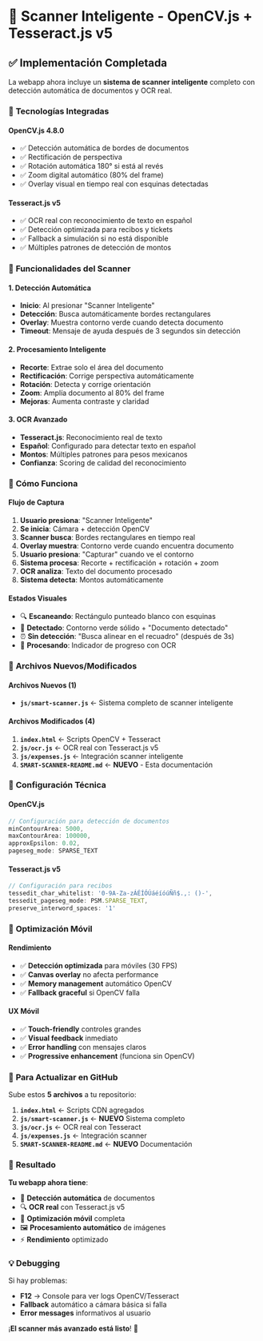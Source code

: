 # 🚀 Scanner Inteligente - OpenCV.js + Tesseract.js v5

## ✅ **Implementación Completada**

La webapp ahora incluye un **sistema de scanner inteligente** completo con detección automática de documentos y OCR real.

### 🔧 **Tecnologías Integradas**

#### **OpenCV.js 4.8.0**
- ✅ Detección automática de bordes de documentos
- ✅ Rectificación de perspectiva
- ✅ Rotación automática 180° si está al revés
- ✅ Zoom digital automático (80% del frame)
- ✅ Overlay visual en tiempo real con esquinas detectadas

#### **Tesseract.js v5**
- ✅ OCR real con reconocimiento de texto en español
- ✅ Detección optimizada para recibos y tickets
- ✅ Fallback a simulación si no está disponible
- ✅ Múltiples patrones de detección de montos

### 📱 **Funcionalidades del Scanner**

#### **1. Detección Automática**
- **Inicio**: Al presionar "Scanner Inteligente"
- **Detección**: Busca automáticamente bordes rectangulares
- **Overlay**: Muestra contorno verde cuando detecta documento
- **Timeout**: Mensaje de ayuda después de 3 segundos sin detección

#### **2. Procesamiento Inteligente**
- **Recorte**: Extrae solo el área del documento
- **Rectificación**: Corrige perspectiva automáticamente
- **Rotación**: Detecta y corrige orientación
- **Zoom**: Amplía documento al 80% del frame
- **Mejoras**: Aumenta contraste y claridad

#### **3. OCR Avanzado**
- **Tesseract.js**: Reconocimiento real de texto
- **Español**: Configurado para detectar texto en español
- **Montos**: Múltiples patrones para pesos mexicanos
- **Confianza**: Scoring de calidad del reconocimiento

### 🎯 **Cómo Funciona**

#### **Flujo de Captura**
1. **Usuario presiona**: "Scanner Inteligente"
2. **Se inicia**: Cámara + detección OpenCV
3. **Scanner busca**: Bordes rectangulares en tiempo real
4. **Overlay muestra**: Contorno verde cuando encuentra documento
5. **Usuario presiona**: "Capturar" cuando ve el contorno
6. **Sistema procesa**: Recorte + rectificación + rotación + zoom
7. **OCR analiza**: Texto del documento procesado
8. **Sistema detecta**: Montos automáticamente

#### **Estados Visuales**
- 🔍 **Escaneando**: Rectángulo punteado blanco con esquinas
- 📄 **Detectado**: Contorno verde sólido + "Documento detectado"
- ⏰ **Sin detección**: "Busca alinear en el recuadro" (después de 3s)
- 🚀 **Procesando**: Indicador de progreso con OCR

### 📂 **Archivos Nuevos/Modificados**

#### **Archivos Nuevos (1)**
- **`js/smart-scanner.js`** ← Sistema completo de scanner inteligente

#### **Archivos Modificados (4)**
1. **`index.html`** ← Scripts OpenCV + Tesseract
2. **`js/ocr.js`** ← OCR real con Tesseract.js v5
3. **`js/expenses.js`** ← Integración scanner inteligente
4. **`SMART-SCANNER-README.md`** ← **NUEVO** - Esta documentación

### 🔧 **Configuración Técnica**

#### **OpenCV.js**
```javascript
// Configuración para detección de documentos
minContourArea: 5000,
maxContourArea: 100000,
approxEpsilon: 0.02,
pageseg_mode: SPARSE_TEXT
```

#### **Tesseract.js v5**
```javascript
// Configuración para recibos
tessedit_char_whitelist: '0-9A-Za-zÁÉÍÓÚáéíóúÑñ$.,: ()-',
tessedit_pageseg_mode: PSM.SPARSE_TEXT,
preserve_interword_spaces: '1'
```

### 📱 **Optimización Móvil**

#### **Rendimiento**
- ✅ **Detección optimizada** para móviles (30 FPS)
- ✅ **Canvas overlay** no afecta performance
- ✅ **Memory management** automático OpenCV
- ✅ **Fallback graceful** si OpenCV falla

#### **UX Móvil**
- ✅ **Touch-friendly** controles grandes
- ✅ **Visual feedback** inmediato
- ✅ **Error handling** con mensajes claros
- ✅ **Progressive enhancement** (funciona sin OpenCV)

### 🚀 **Para Actualizar en GitHub**

Sube estos **5 archivos** a tu repositorio:

1. **`index.html`** ← Scripts CDN agregados
2. **`js/smart-scanner.js`** ← **NUEVO** Sistema completo
3. **`js/ocr.js`** ← OCR real con Tesseract
4. **`js/expenses.js`** ← Integración scanner
5. **`SMART-SCANNER-README.md`** ← **NUEVO** Documentación

### 🎯 **Resultado**

**Tu webapp ahora tiene**:
- 📄 **Detección automática** de documentos
- 🔍 **OCR real** con Tesseract.js v5
- 📱 **Optimización móvil** completa
- 🖼️ **Procesamiento automático** de imágenes
- ⚡ **Rendimiento** optimizado

### 💡 **Debugging**

Si hay problemas:
- **F12** → Console para ver logs OpenCV/Tesseract
- **Fallback** automático a cámara básica si falla
- **Error messages** informativos al usuario

¡**El scanner más avanzado está listo**! 🎊